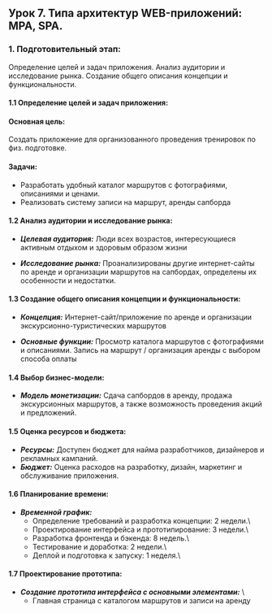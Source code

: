 ## Урок 7. Типа архитектур WEB-приложений: MPA, SPA.
### 1. Подготовительный этап:
   Определение целей и задач приложения.
   Анализ аудитории и исследование рынка.
   Создание общего описания концепции и функциональности.

####   1.1 Определение целей и задач приложения:
####   Основная цель:
   Создать приложение для организованного проведения тренировок по физ. подготовке.

#### Задачи:
* Разработать удобный каталог маршрутов с фотографиями, описаниями и ценами.
* Реализовать систему записи на маршрут, аренды сапборда
#### 1.2 Анализ аудитории и исследование рынка:
* ***Целевая аудитория:*** 
Люди всех возрастов, интересующиеся активным отдыхом и здоровым образом жизни

* ***Исследование рынка:***
Проанализированы другие интернет-сайты по аренде и организации маршрутов на сапбордах, определены их особенности и недостатки.

#### 1.3 Создание общего описания концепции и функциональности:
* ***Концепция:***
Интернет-сайт/приложение по аренде и организации экскурсионно-туристических маршрутов

* ***Основные функции:***
Просмотр каталога маршрутов с фотографиями и описаниями.
Запись на маршрут / организация аренды с выбором способа оплаты
#### 1.4 Выбор бизнес-модели:
* ***Модель монетизации:***
Сдача сапбордов в аренду, продажа экскурсионных маршрутов, а также возможность проведения акций и предложений.

#### 1.5 Оценка ресурсов и бюджета:
* ***Ресурсы:***
Доступен бюджет для найма разработчиков, дизайнеров и рекламных кампаний.
* ***Бюджет:***
Оценка расходов на разработку, дизайн, маркетинг и обслуживание приложения.
#### 1.6 Планирование времени:
* ***Временной график:***
  - Определение требований и разработка концепции: 2 недели.\
  - Проектирование интерфейса и прототипирование: 3 недели.\
  - Разработка фронтенда и бэкенда: 8 недель.\
  - Тестирование и доработка: 2 недели.\
  - Деплой и подготовка к запуску: 1 неделя.\
#### 1.7 Проектирование прототипа:
* ***Создание прототипа интерфейса с основными элементами:*** \
  - Главная страница с каталогом маршрутов и записи на аренду